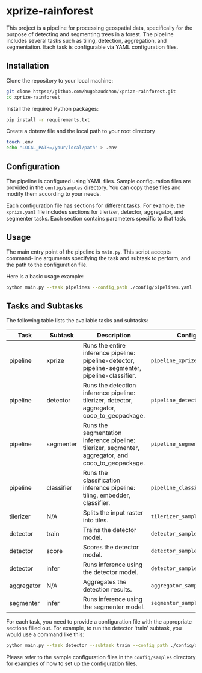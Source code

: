 # xprize-rainforest

This project is a pipeline for processing geospatial data, specifically for the purpose of detecting and segmenting trees in a forest. The pipeline includes several tasks such as tiling, detection, aggregation, and segmentation. Each task is configurable via YAML configuration files.

## Installation

Clone the repository to your local machine:

```bash
git clone https://github.com/hugobaudchon/xprize-rainforest.git
cd xprize-rainforest
```

Install the required Python packages:

```bash
pip install -r requirements.txt
```

Create a dotenv file and the local path to your root directory
```bash
touch .env
echo "LOCAL_PATH=/your/local/path" > .env
```
## Configuration

The pipeline is configured using YAML files. Sample configuration files are provided in the `config/samples` directory. You can copy these files and modify them according to your needs.

Each configuration file has sections for different tasks. For example, the `xprize.yaml` file includes sections for tilerizer, detector, aggregator, and segmenter tasks. Each section contains parameters specific to that task.

## Usage

The main entry point of the pipeline is `main.py`. This script accepts command-line arguments specifying the task and subtask to perform, and the path to the configuration file.

Here is a basic usage example:

```bash
python main.py --task pipelines --config_path ./config/pipelines.yaml
```

## Tasks and Subtasks

The following table lists the available tasks and subtasks:

| Task       | Subtask    | Description                                                                                         | Config Sample                     |
|------------|------------|-----------------------------------------------------------------------------------------------------|-----------------------------------|
| pipeline   | xprize     | Runs the entire inference pipeline: pipeline-detector, pipeline-segmenter, pipeline-classifier.     | `pipeline_xprize_sample.yaml`     |
| pipeline   | detector   | Runs the detection inference pipeline: tilerizer, detector, aggregator, coco_to_geopackage.         | `pipeline_detector_sample.yaml`   |
| pipeline   | segmenter  | Runs the segmentation inference pipeline: tilerizer, segmenter, aggregator, and coco_to_geopackage. | `pipeline_segmenter_sample.yaml`  |
| pipeline   | classifier | Runs the classification inference pipeline: tiling, embedder, classifier.                           | `pipeline_classifier_sample.yaml` |
| tilerizer  | N/A        | Splits the input raster into tiles.                                                                 | `tilerizer_sample.yaml`           |
| detector   | train      | Trains the detector model.                                                                          | `detector_sample.yaml`            |
| detector   | score      | Scores the detector model.                                                                          | `detector_sample.yaml`                   |
| detector   | infer      | Runs inference using the detector model.                                                            | `detector_sample.yaml`                   |
| aggregator | N/A        | Aggregates the detection results.                                                                   | `aggregator_sample.yaml`          |
| segmenter  | infer      | Runs inference using the segmenter model.                                                           | `segmenter_sample.yaml`           |

For each task, you need to provide a configuration file with the appropriate sections filled out. For example, to run the detector 'train' subtask, you would use a command like this:

```bash
python main.py --task detector --subtask train --config_path ./config/detector.yaml
```

Please refer to the sample configuration files in the `config/samples` directory for examples of how to set up the configuration files.
